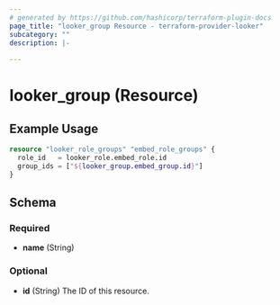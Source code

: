 ```yaml
---
# generated by https://github.com/hashicorp/terraform-plugin-docs
page_title: "looker_group Resource - terraform-provider-looker"
subcategory: ""
description: |-
  
---
```


# looker_group (Resource)



## Example Usage

```terraform
resource "looker_role_groups" "embed_role_groups" {
  role_id   = looker_role.embed_role.id
  group_ids = ["${looker_group.embed_group.id}"]
}
```

<!-- schema generated by tfplugindocs -->
## Schema

### Required

- **name** (String)

### Optional

- **id** (String) The ID of this resource.


